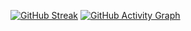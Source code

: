 [![GitHub Streak](https://github-readme-streak-stats.herokuapp.com/?user=Mordor171&theme=dark&hide_border=true)](https://git.io/streak-stats)
[![GitHub Activity Graph](https://github-readme-activity-graph.cyclic.app/graph?username=Mordor171&custom_title=This%20is%20a%20title&hide_border=true&theme=xcode)](https://github.com/Mordor171)

